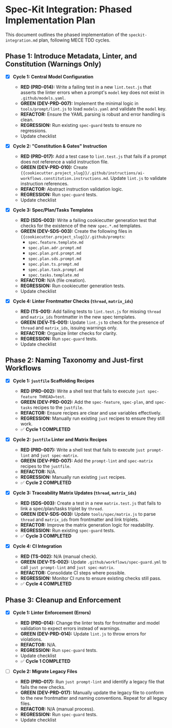 # Spec-Kit Integration: Phased Implementation Plan

This document outlines the phased implementation of the `speckit-integration.md` plan, following MECE TDD cycles.

## Phase 1: Introduce Metadata, Linter, and Constitution (Warnings Only)

- [x] **Cycle 1: Central Model Configuration**
  - **RED (PRD-014):** Write a failing test in a new `lint.test.js` that asserts the linter errors when a prompt's `model` key does not exist in `.github/models.yaml`.
  - **GREEN (DEV-PRD-007):** Implement the minimal logic in `tools/prompt/lint.js` to load `models.yaml` and validate the `model` key.
  - **REFACTOR:** Ensure the YAML parsing is robust and error handling is clean.
  - **REGRESSION:** Run existing `spec-guard` tests to ensure no regressions.
  - Update checklist

- [x] **Cycle 2: "Constitution & Gates" Instruction**
  - **RED (PRD-017):** Add a test case to `lint.test.js` that fails if a prompt does not reference a valid instruction file.
  - **GREEN (DEV-PRD-010):** Create `{{cookiecutter.project_slug}}/.github/instructions/ai-workflows.constitution.instructions.md`. Update `lint.js` to validate instruction references.
  - **REFACTOR:** Abstract instruction validation logic.
  - **REGRESSION:** Run `spec-guard` tests.
  - Update checklist

- [x] **Cycle 3: Spec/Plan/Tasks Templates**
  - **RED (SDS-003):** Write a failing cookiecutter generation test that checks for the existence of the new `spec.*.md` templates.
  - **GREEN (DEV-SDS-003):** Create the following files in `{{cookiecutter.project_slug}}/.github/prompts`:
    - `spec.feature.template.md`
    - `spec.plan.adr.prompt.md`
    - `spec.plan.prd.prompt.md`
    - `spec.plan.sds.prompt.md`
    - `spec.plan.ts.prompt.md`
    - `spec.plan.task.prompt.md`
    - `spec.tasks.template.md`
  - **REFACTOR:** N/A (file creation).
  - **REGRESSION:** Run cookiecutter generation tests.
  - Update checklist

- [x] **Cycle 4: Linter Frontmatter Checks (`thread`, `matrix_ids`)**
  - **RED (TS-001):** Add failing tests to `lint.test.js` for missing `thread` and `matrix_ids` frontmatter in the new spec templates.
  - **GREEN (DEV-TS-001):** Update `lint.js` to check for the presence of `thread` and `matrix_ids`, issuing warnings only.
  - **REFACTOR:** Organize linter checks for clarity.
  - **REGRESSION:** Run `spec-guard` tests.
  - Update checklist

## Phase 2: Naming Taxonomy and Just-first Workflows

- [x] **Cycle 1: `justfile` Scaffolding Recipes**
  - **RED (PRD-002):** Write a shell test that fails to execute `just spec-feature THREAD=test`.
  - **GREEN (DEV-PRD-002):** Add the `spec-feature`, `spec-plan`, and `spec-tasks` recipes to the `justfile`.
  - **REFACTOR:** Ensure recipes are clear and use variables effectively.
  - **REGRESSION:** Manually run existing `just` recipes to ensure they still work.
  - ✅ **Cycle 1 COMPLETED**

- [x] **Cycle 2: `justfile` Linter and Matrix Recipes**
  - **RED (PRD-007):** Write a shell test that fails to execute `just prompt-lint` and `just spec-matrix`.
  - **GREEN (DEV-PRD-007):** Add the `prompt-lint` and `spec-matrix` recipes to the `justfile`.
  - **REFACTOR:** N/A.
  - **REGRESSION:** Manually run existing `just` recipes.
  - ✅ **Cycle 2 COMPLETED**

- [x] **Cycle 3: Traceability Matrix Updates (`thread`, `matrix_ids`)**
  - **RED (SDS-003):** Create a test in a new `matrix.test.js` that fails to link a spec/plan/tasks triplet by `thread`.
  - **GREEN (DEV-SDS-003):** Update `tools/spec/matrix.js` to parse `thread` and `matrix_ids` from frontmatter and link triplets.
  - **REFACTOR:** Improve the matrix generation logic for readability.
  - **REGRESSION:** Run existing `spec-guard` tests.
  - ✅ **Cycle 3 COMPLETED**

- [x] **Cycle 4: CI Integration**
  - **RED (TS-002):** N/A (manual check).
  - **GREEN (DEV-TS-002):** Update `.github/workflows/spec-guard.yml` to call `just prompt-lint` and `just spec-matrix`.
  - **REFACTOR:** Consolidate CI steps where possible.
  - **REGRESSION:** Monitor CI runs to ensure existing checks still pass.
  - ✅ **Cycle 4 COMPLETED**

## Phase 3: Cleanup and Enforcement

- [x] **Cycle 1: Linter Enforcement (Errors)**
  - **RED (PRD-014):** Change the linter tests for frontmatter and model validation to expect errors instead of warnings.
  - **GREEN (DEV-PRD-014):** Update `lint.js` to throw errors for violations.
  - **REFACTOR:** N/A.
  - **REGRESSION:** Run `spec-guard` tests.
  - Update checklist
  - ✅ **Cycle 1 COMPLETED**

- [ ] **Cycle 2: Migrate Legacy Files**
  - **RED (PRD-017):** Run `just prompt-lint` and identify a legacy file that fails the new checks.
  - **GREEN (DEV-PRD-017):** Manually update the legacy file to conform to the new frontmatter and naming conventions. Repeat for all legacy files.
  - **REFACTOR:** N/A (manual process).
  - **REGRESSION:** Run `spec-guard` tests.
  - Update checklist
